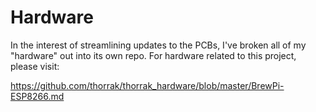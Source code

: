 # Hardware

In the interest of streamlining updates to the PCBs, I've broken all of my "hardware" out into its own repo. For hardware related to this project, please visit:

https://github.com/thorrak/thorrak_hardware/blob/master/BrewPi-ESP8266.md